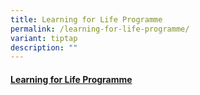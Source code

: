 ```yaml
---
title: Learning for Life Programme
permalink: /learning-for-life-programme/
variant: tiptap
description: ""
---
```

<h4><a href="https://sites.google.com/moe.edu.sg/fcps-g-site-arts/arts-home" rel="noopener nofollow" target="_blank">Learning for Life Programme</a></h4>
<p></p>